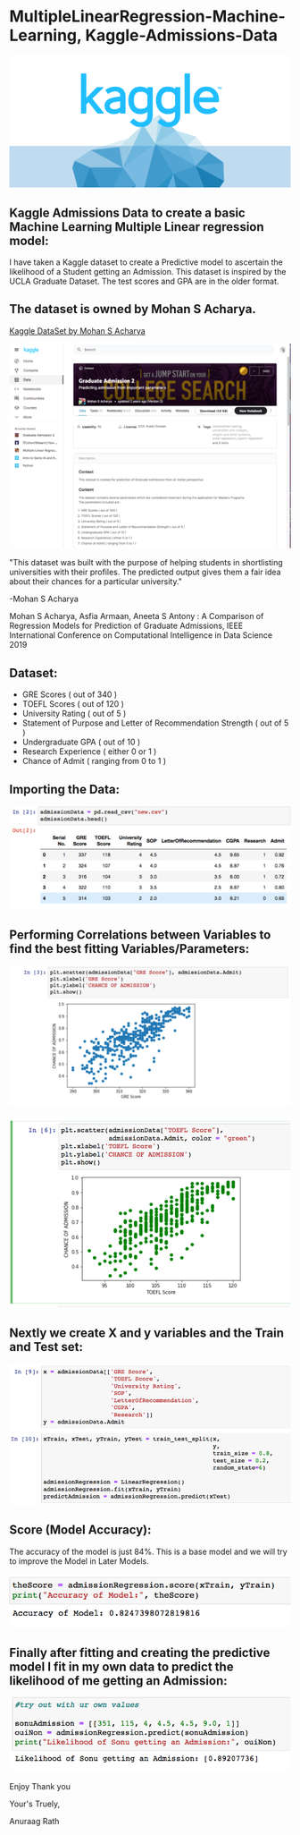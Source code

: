 # MultipleLinearRegression-Machine-Learning, Kaggle-Admissions-Data

![Kaggle Logo](/images/kaggle.png)

## Kaggle Admissions Data to create a basic Machine Learning Multiple Linear regression model:
I have taken a Kaggle dataset to create a Predictive model to ascertain the likelihood of a Student getting an Admission. This dataset is inspired by the UCLA Graduate Dataset. The test scores and GPA are in the older format. 

## The dataset is owned by Mohan S Acharya.

[Kaggle DataSet by Mohan S Acharya](https://www.kaggle.com/mohansacharya/graduate-admissions)

![KaggleSite](/images/k1.png)

"This dataset was built with the purpose of helping students in shortlisting universities with their profiles. The predicted output gives them a fair idea about their chances for a particular university."

  -Mohan S Acharya

Mohan S Acharya, Asfia Armaan, Aneeta S Antony : A Comparison of Regression Models for Prediction of Graduate Admissions, IEEE International Conference on Computational Intelligence in Data Science 2019

## Dataset:
* GRE Scores ( out of 340 )
* TOEFL Scores ( out of 120 )
* University Rating ( out of 5 )
* Statement of Purpose and Letter of Recommendation Strength ( out of 5 )
* Undergraduate GPA ( out of 10 )
* Research Experience ( either 0 or 1 )
* Chance of Admit ( ranging from 0 to 1 )

## Importing the Data:

![csvData](/images/1.png)

## Performing Correlations between Variables to find the best fitting Variables/Parameters:

![scatterOne](/images/2.png)

![scatterTwo](/images/3.png)

## Nextly we create X and y variables and the Train and Test set:

![TrainTest](/images/4.png)

## Score (Model Accuracy):
The accuracy of the model is just 84%. This is a base model and we will try to improve the Model in Later Models.

![AccuracyOfModel](/images/5.png)

## Finally after fitting and creating the predictive model I fit in my own data to predict the likelihood of me getting an Admission:

![AdmissionPercentage](/images/6.png)


Enjoy
Thank you  

Your's Truely, 

Anuraag Rath








